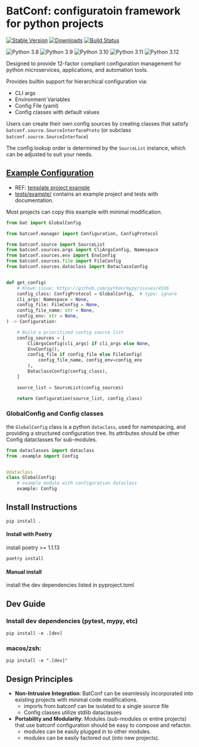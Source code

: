 # BatConf: configuratoin framework for python projects
[![Stable Version](https://img.shields.io/pypi/v/batconf?color=blue)](https://pypi.org/project/batconf/)
[![Downloads](https://img.shields.io/pypi/dm/batconf)](https://pypistats.org/packages/batconf)
[![Build Status](https://github.com/lundybernard/batconf/actions/workflows/tests.yml/badge.svg)](https://github.com/lundybernard/batconf/actions)


![Python 3.8](https://img.shields.io/badge/Python-3.8-blue)
![Python 3.9](https://img.shields.io/badge/Python-3.9-blue)
![Python 3.10](https://img.shields.io/badge/Python-3.10-blue)
![Python 3.11](https://img.shields.io/badge/Python-3.11-blue)
![Python 3.12](https://img.shields.io/badge/Python-3.12-blue)

Designed to provide 12-factor compliant configuration management
for python microservices, applications, and automation tools.

Provides builtin support for hierarchical configuration via:
* CLI args
* Environment Variables
* Config File (yaml)
* Config classes with default values

Users can create their own config sources
by creating classes that satisfy `batconf.source.SourceInterfaceProto`
(or subclass `batconf.source.SourceInterface`)

The config lookup order is determined by the `SourceList` instance,
which can be adjusted to suit your needs.

## [Example Configuration](tests/example/)
* REF: [template project example](https://github.com/lundybernard/project_template/blob/main/bat/conf.py)
* [tests/example/](/tests/example) contains an example project and tests
with documentation.

Most projects can copy this example with minimal modification.

```python
from bat import GlobalConfig

from batconf.manager import Configuration, ConfigProtocol

from batconf.source import SourceList
from batconf.sources.args import CliArgsConfig, Namespace
from batconf.sources.env import EnvConfig
from batconf.sources.file import FileConfig
from batconf.sources.dataclass import DataclassConfig


def get_config(
    # Known issue: https://github.com/python/mypy/issues/4536
    config_class: ConfigProtocol = GlobalConfig,  # type: ignore
    cli_args: Namespace = None,
    config_file: FileConfig = None,
    config_file_name: str = None,
    config_env: str = None,
) -> Configuration:

    # Build a prioritized config source list
    config_sources = [
        CliArgsConfig(cli_args) if cli_args else None,
        EnvConfig(),
        config_file if config_file else FileConfig(
            config_file_name, config_env=config_env
        ),
        DataclassConfig(config_class),
    ]

    source_list = SourceList(config_sources)

    return Configuration(source_list, config_class)
```
### GlobalConfig and Config classes
the `GlobalConfig` class is a python `dataclass`, used for namespacing,
and providing a structured configuration tree.
Its attributes should be other Config dataclasses for sub-modules.

```python
from dataclasses import dataclass
from .example import Config


@dataclass
class GlobalConfig:
    # example module with configuration dataclass
    example: Config
```


## Install Instructions
`pip install .`

#### Install with Poetry
install poetry >= 1.1.13

`poetry install`

#### Manual install
install the dev dependencies listed in pyproject.toml


## Dev Guide
### Install dev dependencies (pytest, mypy, etc)
`pip install -e .[dev]`

### macos/zsh:
`pip install -e ".[dev]"`

## Design Principles
* **Non-Intrusive Integration**: BatConf can be seamlessly incorporated 
  into existing projects with minimal code modifications.
  * imports from batconf can be isolated to a single source file
  * Config classes utilize stdlib dataclasses
* **Portability and Modularity**: Modules (sub-modules or entire projects) that use batconf configuration
  should be easy to compose and refactor.
  * modules can be easily plugged in to other modules.
  * modules can be easily factored out (into new projects).
